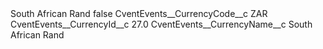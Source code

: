 <?xml version="1.0" encoding="UTF-8"?>
<CustomMetadata xmlns="http://soap.sforce.com/2006/04/metadata" xmlns:xsi="http://www.w3.org/2001/XMLSchema-instance" xmlns:xsd="http://www.w3.org/2001/XMLSchema">
    <label>South African Rand</label>
    <protected>false</protected>
    <values>
        <field>CventEvents__CurrencyCode__c</field>
        <value xsi:type="xsd:string">ZAR</value>
    </values>
    <values>
        <field>CventEvents__CurrencyId__c</field>
        <value xsi:type="xsd:double">27.0</value>
    </values>
    <values>
        <field>CventEvents__CurrencyName__c</field>
        <value xsi:type="xsd:string">South African Rand</value>
    </values>
</CustomMetadata>

